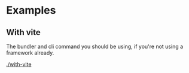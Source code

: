 # Examples

## With vite

The bundler and cli command you should be using, if you're not using a framework already.

[./with-vite](./with-vite)
